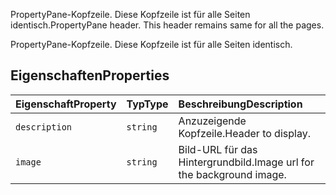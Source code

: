 <span data-ttu-id="03fae-p101">PropertyPane-Kopfzeile. Diese Kopfzeile ist für alle Seiten identisch.</span><span class="sxs-lookup"><span data-stu-id="03fae-p101">PropertyPane header. This header remains same for all the pages.</span></span>







PropertyPane-Kopfzeile. Diese Kopfzeile ist für alle Seiten identisch.




## <a name="properties"></a><span data-ttu-id="03fae-104">Eigenschaften</span><span class="sxs-lookup"><span data-stu-id="03fae-104">Properties</span></span>

| <span data-ttu-id="03fae-105">Eigenschaft</span><span class="sxs-lookup"><span data-stu-id="03fae-105">Property</span></span>     | <span data-ttu-id="03fae-106">Typ</span><span class="sxs-lookup"><span data-stu-id="03fae-106">Type</span></span>   | <span data-ttu-id="03fae-107">Beschreibung</span><span class="sxs-lookup"><span data-stu-id="03fae-107">Description</span></span>|
|:-------------|:-------|:-----------|
|`description`      | `string` | <span data-ttu-id="03fae-108">Anzuzeigende Kopfzeile.</span><span class="sxs-lookup"><span data-stu-id="03fae-108">Header to display.</span></span> |
|`image`      | `string` | <span data-ttu-id="03fae-109">Bild-URL für das Hintergrundbild.</span><span class="sxs-lookup"><span data-stu-id="03fae-109">Image url for the background image.</span></span> |






